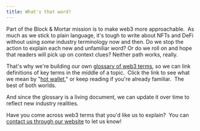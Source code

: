 ```yaml
---
title: What's that word?
---
```

Part of the Block & Mortar mission is to make web3 more approachable.  As much as we stick to plain language, it's tough to write about NFTs and DeFi without using _some_ industry terminology now and then. Do we stop the action to explain each new and unfamiliar word? Or do we roll on and hope that readers will pick up on context clues? Neither path works, really.

That's why we're building our own [glossary of web3 terms](https://www.blockandmortar.xyz/glossary), so we can link definitions of key terms in the middle of a topic.  Click the link to see what we mean by "[hot wallet](https://www.blockandmortar.xyz/glossary/hot-wallet)," or keep reading if you're already familiar.  The best of both worlds.

And since the glossary is a living document, we can update it over time to reflect new industry realities.

Have you come across web3 terms that you'd like us to explain?  You can [contact us through our website](https://www.blockandmortar.xyz/contact) to let us know!